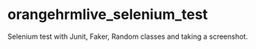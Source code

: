 # orangehrmlive_selenium_test

Selenium test with Junit, Faker, Random classes and taking a screenshot.
